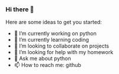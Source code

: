 ### Hi there 👋


Here are some ideas to get you started:

- 🔭 I’m currently working on python
- 🌱 I’m currently learning coding
- 👯 I’m looking to collaborate on projects
- 🤔 I’m looking for help with my homework
- 💬 Ask me about python
- 📫 How to reach me: github
